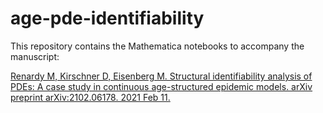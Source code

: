 # age-pde-identifiability

This repository contains the Mathematica notebooks to accompany the manuscript:

[Renardy M, Kirschner D, Eisenberg M. Structural identifiability analysis of PDEs: A case study in continuous age-structured epidemic models. arXiv preprint arXiv:2102.06178. 2021 Feb 11.](https://arxiv.org/abs/2102.06178)
